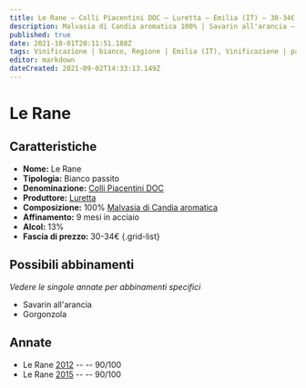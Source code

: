 ```yaml
---
title: Le Rane – Colli Piacentini DOC – Luretta – Emilia (IT) – 30-34€ – 4★
description: Malvasia di Candia aromatica 100% | Savarin all'arancia – Gorgonzola
published: true
date: 2021-10-01T20:11:51.188Z
tags: Vinificazione | bianco, Regione | Emilia (IT), Vinificazione | passito, Valutazioni | 4 stelle, Vitigni | Malvasia di Candia aromatica, Prezzi | 30-34€, Alimento | formaggi, Alimento | Savarin all'arancia
editor: markdown
dateCreated: 2021-09-02T14:33:13.149Z
---
```


# Le Rane

## Caratteristiche
- **Nome:** Le Rane
- **Tipologia:** Bianco passito
- **Denominazione:** [Colli Piacentini DOC](/denominazioni/Italia/Emilia/DOC-Colli-Piacentini)
- **Produttore:** [Luretta](/produttori/Italia/Emilia/Luretta) 
- **Composizione:** 100% [Malvasia di Candia aromatica](/vitigni/Italia/malvasia-di-candia-aromatica)
- **Affinamento:** 9 mesi in acciaio
- **Alcol:** 13%
- **Fascia di prezzo:** 30-34€
{.grid-list}

## Possibili abbinamenti
*Vedere le singole annate per abbinamenti specifici*

- Savarin all'arancia
- Gorgonzola

## Annate
- Le Rane [2012](/vini/Italia/Emilia/Luretta/Le-Rane/2012) -- <span class="star-4"></span> -- 90/100
- Le Rane [2015](/vini/Italia/Emilia/Luretta/Le-Rane/2015) -- <span class="star-4"></span> -- 90/100


